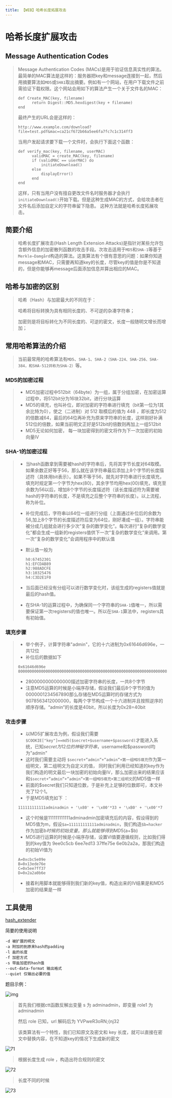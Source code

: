 ```yaml
---
title: 【WEB】哈希长度拓展攻击
---
```


# 哈希长度扩展攻击

## Message Authentication Codes

> Message Authentication Codes (MACs)是用于验证信息真实性的算法。最简单的MAC算法是这样的：服务器把key和message连接到一起，然后用摘要算法如`MD5`或`SHA1`取出摘要。例如有一个网站，在用户下载文件之前需验证下载权限。这个网站会用如下的算法产生一个关于文件名的MAC： 
>
> ```
> def Create_MAC(key, filename)
>    	return Digest::MD5.hexdigest(key + filename)
> end
> ```
>
> 最终产生的URL会是这样的：
>
> ```
> http://www.example.com/download?file=test.pdf&mac=ca21cf672b66a5ee6fa7fc7c1c314ff3
> ```
>
> 当用户发起请求要下载一个文件时，会执行下面这个函数：
>
> ```
> def verify_mac(key, filename, userMAC)
>     	validMAC = create_MAC(key, filename)
>     	if (validMAC == userMAC) do
>         	initiateDownload()
>     	else
>         	displayError()
>     	end
> end
> ```
>
> 这样，只有当用户没有擅自更改文件名时服务器才会执行`initiateDownload()`开始下载。但是这种生成MAC的方式，会给攻击者在文件名后添加自定义的字符串留下隐患。 这种方法就是哈希长度拓展攻击。

## 简要介绍

> 哈希长度扩展攻击(Hash Length Extension Attacks)是指针对某些允许包含额外信息的加密散列函数的攻击手段。次攻击适用于`MD5`和`SHA-1`等基于`Merkle–Damgård`构造的算法。这类算法有个很有意思的问题：如果你知道message和MAC，只需要再知道key的长度，尽管key的值是你是不知道的，但是你能够再message后面添加信息并算出相应的MAC。

## 哈希与加密的区别

> 哈希（Hash）与加密最大的不同在于：
>
> 哈希将目标转换为具有相同长度的、不可逆的杂凑字符串；
>
> 加密则是将目标转化为不同长度的、可逆的密文，长度一般随明文增长而增加；

## 常用哈希算法的介绍

> 当前最常用的哈希算法有`MD5`、`SHA-1`、`SHA-2（SHA-224、SHA-256、SHA-384，和SHA-512并称为SHA-2）`等。

### MD5的加密过程

> - MD5加密过程中512bit（64byte）为一组，属于分组加密，在加密运算过程中，将512bit分为16块32bit，进行分块运算
> - MD5的填充，也叫补位，即对加密的字符串进行填充（bit第一位为1其余比特为0），使之（二进制）对 512 取模后的值为 448 ，即长度为512的倍数减64，最后的64位再补充为原来字符串的长度，这样刚好补满512位的倍数，如果当前明文正好是512bit的倍数则再加上一组512bit
> - MD5无论如何加密， 每一块加密得到的密文将作为下一次加密的初始向量IV

### SHA-1的加密过程

> - 当hash函数拿到需要被hash的字符串后，先将其字节长度对64取模。如果余数正好等于56，那么就在该字符串最后添加上8个字节的长度描述符（具体用bit表示）。如果不等于56，就先对字符串进行长度填充，填充时规定第一个字节为hex(80)，其余字节均用hex(00)填充，填充至余数为56以后，增加8个字节的长度描述符（该长度描述符为需要被hash的字符串的长度，不是填充之后整个字符串的长度）。以上流程，称为补位。
>
> - 补位完成后，字符串以64位一组进行分组（上面通过补位后的余数为56,加上8个字节的长度描述符后变为64位，刚好凑成一组）。字符串能被分成几组就会进行多少次”复杂的数学变化”。每次进行“复杂的数学变化”都会生成一组新的registers值供下一次“复杂的数学变化”来调用。第一次“复杂的数学变化”会调用程序中的默认值
>
> - 默认值一般为
>
>   ```
>   h0:67452301
>   h1:EFCDAB89
>   h2:988ADCFE
>   h3:10325476
>   h4:C3D2E1F0
>   ```
>
> - 当后面已经没有分组可以进行数学变化时，该组生成的registers值就是最后的hash值。
>
> - 在SHA-1的运算过程中，为确保同一个字符串的`SHA-1`值唯一，所以需要保证第一次registers的值也唯一。所以在`SHA-1`算法中，registers具有初始值。

### 填充步骤

> - 举个例子，计算字符串"admin"，它的十六进制为0x61646d696e，一共12位
> - 补位后的数据如下
>
> ```
> 0x61646d696e
> 8000000000000000000000000000000000000000000000000000000000000000000000000000000000000000000000000000002800000000000000
> ```
>
> - 2800000000000000描述加密字符串的长度，一共8个字节
> - 注意MD5运算的时候是小端序存储，假设我们最后8个字节的值为0000001234567890那么存储在MD5运算时的存储方式为9078563412000000，每两个字节构成一个十六进制并且按照逆序的顺序存储。“admin”的长度是40bit，所以长度为0x28=40bit

### 攻击步骤

> - 以MD5扩展攻击为例，假设我们需要`$COOKIE["key"]==md5($secret+$username+$password)`才能进入系统，已知$secret为12位的神秘字符串，$username和$password均为"admin"
> - 这时我们需要主动将 `$secret+”admin”+”admin”+第一组MD5填充`作为第一组明文，第二组明文为自定义的值， 同时我们利用已经知道的key作为我们构造的明文最后一块加密的初始向量IV，那么加密出来的结果应该和`$secret+”admin”+”admin”+第一组MD5填充+第二组明文`的MD5值一样
> - 前面的$secret我们只知道位数，于是补充上足够的位数即可，本文补充了12个1。
> - 于是MD5填充如下 ：
>
> ```
> 111111111111adminadmin + '\x80' + '\x00'*33 + '\xB0' + '\x00'*7
> ```
>
> - 这个时候是111111111111adminadmin加密填充后的内容，假设得到的MD5值为m，假设`$a=111111111111adminadmin`，我们构造`$b=hacker`作为加密$b时候的初始变量，那么就能够得到MD5($a+$b)
> - MD5进行运算的时候是小端序存储，设置VI值要遵循规则，比如我们得到的key值为 9ee0c5cb 6ee7ed13 37ffe75e 6e0b2a2a，那我们构造的初始VI值为
>
> ```
> A=0xcbc5e09e
> B=0x13ede76e
> C=0x5ee7ff37
> D=0x2a2a0b6e
> ```
>
> - 接着利用脚本就能够得到我们新的key值，构造出来的IV结果是和MD5加密的结果是一样

## 工具使用

[hash_extender](https://github.com/iagox86/hash_extender)

简要的使用说明

```
-d 被扩展的明文
-a 附加的到原来hash的padding
-l 盐的长度
-f 加密方式
-s 带盐加密的hash值
--out-data-format 输出格式
--quiet 仅输出必要的值
```



题目示例：

![img](/images/hash-leng-extension/27.png)

>首先我们根据ctt函数反解出变量 s 为 adminadmin，即变量 role1 为 adminadmin
>
>然后 role 已知，url 解码后为 YVPweR3oRN;{nj32
>
>该类算法有一个特性，我们已知原文及密文和 key 长度，就可以直接在密文中替换内容，在不知道key的情况下生成新的密文

![71](/images/hash-leng-extension/71.png)

> 根据长度生成 role ，构造出符合规则的密文

![72](/images/hash-leng-extension/72.png)

> 长度不同的时候

![73](/images/hash-leng-extension/73.png)